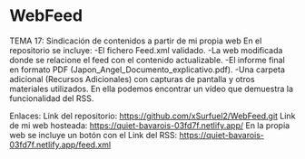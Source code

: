 # WebFeed
TEMA 17: Sindicación de contenidos a partir de mi propia web
En el repositorio se incluye:
-El fichero Feed.xml validado.
-La web modificada donde se relacione el feed con el contenido actualizable.
-El informe final en formato PDF (Japon_Angel_Documento_explicativo.pdf).
-Una carpeta adicional (Recursos Adicionales) con capturas de pantalla y otros materiales utilizados. En ella podemos encontrar un vídeo que demuestra la funcionalidad del RSS.

Enlaces:
Link del repositorio: https://github.com/xSurfuel2/WebFeed.git
Link de mi web hosteada: https://quiet-bavarois-03fd7f.netlify.app/
En la propia web se incluye un botón con el Link del RSS: https://quiet-bavarois-03fd7f.netlify.app/feed.xml


